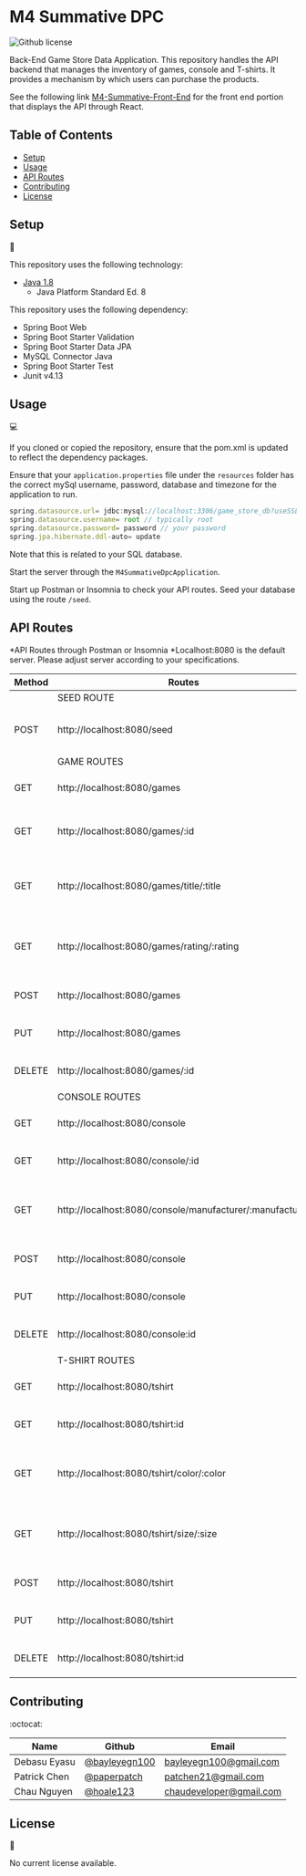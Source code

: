 # M4 Summative DPC
![Github license](http://img.shields.io/badge/license-MIT-blue.svg)

Back-End Game Store Data Application. This repository handles the API backend that manages the inventory of games, console and T-shirts. It provides a mechanism by which users can purchase the products.

See the following link [M4-Summative-Front-End](https://github.com/ChauDeveloper/M4-Summative-Front-End) for the front end portion that displays the API through React. 

## Table of Contents

* [Setup](#setup)
* [Usage](#usage)
* [API Routes](#api-routes)
* [Contributing](#contributing)
* [License](#license)

## Setup
:floppy_disk:

This repository uses the following technology:
- [Java 1.8](https://docs.oracle.com/javase/8/docs/api/)
    - Java Platform Standard Ed. 8

This repository uses the following dependency:
- Spring Boot Web
- Spring Boot Starter Validation
- Spring Boot Starter Data JPA
- MySQL Connector Java
- Spring Boot Starter Test
- Junit v4.13

## Usage

:computer:

If you cloned or copied the repository, ensure that the pom.xml is updated to reflect the dependency packages.

Ensure that your `application.properties` file under the `resources` folder has the correct mySql username, password, database and timezone for the application to run.
```js
spring.datasource.url= jdbc:mysql://localhost:3306/game_store_db?useSSL=false&serverTimezone=US/Eastern&createDatabaseIfNotExist=true&allowPublicKeyRetrieval=true
spring.datasource.username= root // typically root
spring.datasource.password= password // your password
spring.jpa.hibernate.ddl-auto= update
```
Note that this is related to your SQL database.

Start the server through the `M4SummativeDpcApplication`.

Start up Postman or Insomnia to check your API routes. Seed your database using the route `/seed`.


## API Routes

*API Routes through Postman or Insomnia
*Localhost:8080 is the default server. Please adjust server according to your specifications.

| Method | Routes                                                   | Description                                         |
|--------|----------------------------------------------------------|-----------------------------------------------------|
|        | SEED ROUTE                                               |                                                     |
| POST   | http://localhost:8080/seed                               | Seeds the database with fake data.                  |
|        | GAME ROUTES                                              |                                                     |
| GET    | http://localhost:8080/games                              | Returns list of all Game(s)                         |
| GET    | http://localhost:8080/games/:id                          | Returns a Game with with matching ID                |
| GET    | http://localhost:8080/games/title/:title                 | Returns list of Games with matching Title           |
| GET    | http://localhost:8080/games/rating/:rating               | Returns list of Games with matching ESRB rating     |
| POST   | http://localhost:8080/games                              | Creates a new Game entry                            |
| PUT    | http://localhost:8080/games                              | Updates Game with matching ID                       |
| DELETE | http://localhost:8080/games/:id                          | Deletes a game with matching ID                     |
|        | CONSOLE ROUTES                                           |                                                     |
| GET    | http://localhost:8080/console                            | Returns list of all Console(s)                      |
| GET    | http://localhost:8080/console/:id                        | Returns a Console with matching ID                  |
| GET    | http://localhost:8080/console/manufacturer/:manufacturer | Returns list of consoles with matching manufacturer |
| POST   | http://localhost:8080/console                            | Creates a new Console entry                         |
| PUT    | http://localhost:8080/console                            | Updates a Console with matching ID                  |
| DELETE | http://localhost:8080/console:id                         | Deletes a Console with matching ID                  |
|        | T-SHIRT ROUTES                                           |                                                     |
| GET    | http://localhost:8080/tshirt                             | Returns list of all T-Shirts                        |
| GET    | http://localhost:8080/tshirt:id                          | Returns a T-Shirt with matching ID                  |
| GET    | http://localhost:8080/tshirt/color/:color                | Returns list of T-Shirts with matching color        |
| GET    | http://localhost:8080/tshirt/size/:size                  | Returns list of T-Shirts with matching size         |
| POST   | http://localhost:8080/tshirt                             | Creates a new T-Shirt entry                         |
| PUT    | http://localhost:8080/tshirt                             | Updates a T-Shirt with matching ID                  |
| DELETE | http://localhost:8080/tshirt:id                          | Deletes a T-Shirt with matching ID                  |

## Contributing

:octocat:

| Name         | Github                                           | Email                   |
|--------------|--------------------------------------------------|-------------------------|
| Debasu Eyasu | [@bayleyegn100](https://github.com/bayleyegn100) | bayleyegn100@gmail.com  |
| Patrick Chen | [@paperpatch](https://github.com/paperpatch)     | patchen21@gmail.com     |
| Chau Nguyen  | [@hoale123](https://github.com/ChauDeveloper)    | chaudeveloper@gmail.com |

## License

:receipt:

No current license available.